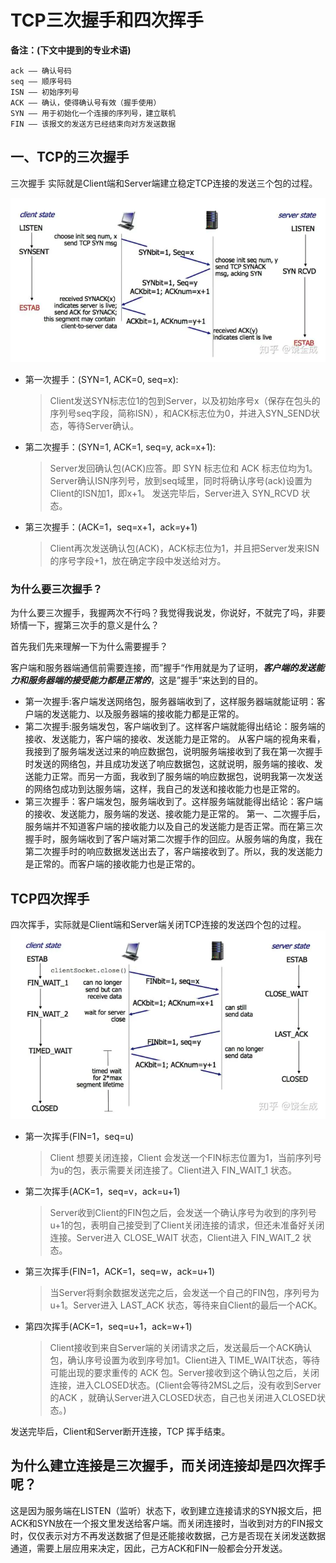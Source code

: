 <!-- TOC -->
# TCP三次握手和四次挥手
**备注：(下文中提到的专业术语)**
```
ack —— 确认号码
seq —— 顺序号码
ISN —— 初始序列号
ACK —— 确认，使得确认号有效（握手使用）
SYN —— 用于初始化一个连接的序列号，建立联机
FIN —— 该报文的发送方已经结束向对方发送数据
```
## 一、TCP的三次握手

三次握手 实际就是Client端和Server端建立稳定TCP连接的发送三个包的过程。

![Image text](../styles/images/woshou.png)

* 第一次握手：(SYN=1, ACK=0, seq=x):
    > Client发送SYN标志位1的包到Server，以及初始序号x（保存在包头的序列号seq字段，简称ISN），和ACK标志位为0，并进入SYN_SEND状态，等待Server确认。
* 第二次握手：(SYN=1, ACK=1, seq=y, ack=x+1):
    > Server发回确认包(ACK)应答。即 SYN 标志位和 ACK 标志位均为1。Server确认ISN序列号，放到seq域里，同时将确认序号(ack)设置为Client的ISN加1，即x+1。 发送完毕后，Server进入 SYN_RCVD 状态。
* 第三次握手：(ACK=1，seq=x+1，ack=y+1)    
    > Client再次发送确认包(ACK)，ACK标志位为1，并且把Server发来ISN的序号字段+1，放在确定字段中发送给对方。                                                     
### 为什么要三次握手？
为什么要三次握手，我握两次不行吗？我觉得我说发，你说好，不就完了吗，非要矫情一下，握第三次手的意义是什么？

首先我们先来理解一下为什么需要握手？

客户端和服务器端通信前需要连接，而”握手“作用就是为了证明，***客户端的发送能力和服务器端的接受能力都是正常的***，这是”握手“来达到的目的。

* 第一次握手:客户端发送网络包，服务器端收到了，这样服务器端就能证明：客户端的发送能力、以及服务器端的接收能力都是正常的。           
* 第二次握手:服务端发包，客户端收到了。这样客户端就能得出结论：服务端的接收、发送能力，客户端的接收、发送能力是正常的。 从客户端的视角来看，我接到了服务端发送过来的响应数据包，说明服务端接收到了我在第一次握手时发送的网络包，并且成功发送了响应数据包，这就说明，服务端的接收、发送能力正常。而另一方面，我收到了服务端的响应数据包，说明我第一次发送的网络包成功到达服务端，这样，我自己的发送和接收能力也是正常的。
* 第三次握手：客户端发包，服务端收到了。这样服务端就能得出结论：客户端的接收、发送能力，服务端的发送、接收能力是正常的。 第一、二次握手后，服务端并不知道客户端的接收能力以及自己的发送能力是否正常。而在第三次握手时，服务端收到了客户端对第二次握手作的回应。从服务端的角度，我在第二次握手时的响应数据发送出去了，客户端接收到了。所以，我的发送能力是正常的。而客户端的接收能力也是正常的。

## TCP四次挥手

四次挥手，实际就是Client端和Server端关闭TCP连接的发送四个包的过程。
![Image text](../styles/images/huishou.png)      
* 第一次挥手(FIN=1，seq=u)
    > Client 想要关闭连接，Client 会发送一个FIN标志位置为1，当前序列号为u的包，表示需要关闭连接了。Client进入 FIN_WAIT_1 状态。
* 第二次挥手(ACK=1，seq=v，ack=u+1)
    > Server收到Client的FIN包之后，会发送一个确认序号为收到的序列号u+1的包，表明自己接受到了Client关闭连接的请求，但还未准备好关闭连接。Server进入 CLOSE_WAIT 状态，Client进入 FIN_WAIT_2 状态。
* 第三次挥手(FIN=1，ACK=1，seq=w，ack=u+1)
    > 当Server将剩余数据发送完之后，会发送一个自己的FIN包，序列号为u+1。Server进入 LAST_ACK 状态，等待来自Client的最后一个ACK。
* 第四次挥手(ACK=1，seq=u+1，ack=w+1)
    > Client接收到来自Server端的关闭请求之后，发送最后一个ACK确认包，确认序号设置为收到序号加1。Client进入 TIME_WAIT状态，等待可能出现的要求重传的 ACK 包。Server接收到这个确认包之后，关闭连接，进入CLOSED状态。(Client会等待2MSL之后，没有收到Server的ACK ，就确认Server进入CLOSED状态，自己也关闭进入CLOSED状态。)

发送完毕后，Client和Server断开连接，TCP 挥手结束。

## 为什么建立连接是三次握手，而关闭连接却是四次挥手呢？

这是因为服务端在LISTEN（监听）状态下，收到建立连接请求的SYN报文后，把ACK和SYN放在一个报文里发送给客户端。而关闭连接时，当收到对方的FIN报文时，仅仅表示对方不再发送数据了但是还能接收数据，己方是否现在关闭发送数据通道，需要上层应用来决定，因此，己方ACK和FIN一般都会分开发送。
   
    
















 